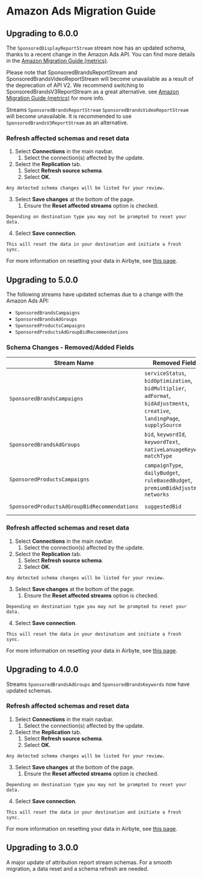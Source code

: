 # Amazon Ads Migration Guide


## Upgrading to 6.0.0

The `SponsoredDisplayReportStream` stream now has an updated schema, thanks to a recent change in the Amazon Ads API. You can find more details in the [Amazon Migration Guide (metrics)](https://advertising.amazon.com/API/docs/en-us/reference/migration-guides/reporting-v2-v3#metrics).

Please note that SponsoredBrandsReportStream and SponsoredBrandsVideoReportStream will become unavailable as a result of the deprecation of API V2. We recommend switching to SponsoredBrandsV3ReportStream as a great alternative.
see [Amazon Migration Guide (metrics)](https://advertising.amazon.com/API/docs/en-us/reference/migration-guides/reporting-v2-v3#metrics) for more info.

Streams `SponsoredBrandsReportStream` `SponsoredBrandsVideoReportStream` will become unavailable.
It is recommended to use `SponsoredBrandsV3ReportStream` as an alternative.

### Refresh affected schemas and reset data

1. Select **Connections** in the main navbar.
   1. Select the connection(s) affected by the update.
2. Select the **Replication** tab.
   1. Select **Refresh source schema**.
   2. Select **OK**.

```note
Any detected schema changes will be listed for your review.
```

3. Select **Save changes** at the bottom of the page.
   1. Ensure the **Reset affected streams** option is checked.

```note
Depending on destination type you may not be prompted to reset your data.
```

4. Select **Save connection**.

```note
This will reset the data in your destination and initiate a fresh sync.
```

For more information on resetting your data in Airbyte, see [this page](/operator-guides/clear).


## Upgrading to 5.0.0

The following streams have updated schemas due to a change with the Amazon Ads API:

- `SponsoredBrandsCampaigns`
- `SponsoredBrandsAdGroups`
- `SponsoredProductsCampaigns`
- `SponsoredProductsAdGroupBidRecommendations`

### Schema Changes - Removed/Added Fields

| Stream Name                                  | Removed Fields                                                                                                               | Added Fields                                                                                |
| -------------------------------------------- | ---------------------------------------------------------------------------------------------------------------------------- | ------------------------------------------------------------------------------------------- |
| `SponsoredBrandsCampaigns`                   | `serviceStatus`, `bidOptimization`, `bidMultiplier`, `adFormat`, `bidAdjustments`, `creative`, `landingPage`, `supplySource` | `ruleBasedBudget`, `bidding`, `productLocation`, `costType`, `smartDefault`, `extendedData` |
| `SponsoredBrandsAdGroups`                    | `bid`, `keywordId`, `keywordText`, `nativeLanuageKeyword`, `matchType`                                                       | `extendedData`                                                                              |
| `SponsoredProductsCampaigns`                 | `campaignType`, `dailyBudget`, `ruleBasedBudget`, `premiumBidAdjustment`, `networks`                                         | `dynamicBidding`, `budget`, `extendedData`                                                  |
| `SponsoredProductsAdGroupBidRecommendations` | `suggestedBid`                                                                                                               | `theme`, `bidRecommendationsForTargetingExpressions`                                        |

### Refresh affected schemas and reset data

1. Select **Connections** in the main navbar.
   1. Select the connection(s) affected by the update.
2. Select the **Replication** tab.
   1. Select **Refresh source schema**.
   2. Select **OK**.

```note
Any detected schema changes will be listed for your review.
```

3. Select **Save changes** at the bottom of the page.
   1. Ensure the **Reset affected streams** option is checked.

```note
Depending on destination type you may not be prompted to reset your data.
```

4. Select **Save connection**.

```note
This will reset the data in your destination and initiate a fresh sync.
```

For more information on resetting your data in Airbyte, see [this page](/operator-guides/clear).

## Upgrading to 4.0.0

Streams `SponsoredBrandsAdGroups` and `SponsoredBrandsKeywords` now have updated schemas.

### Refresh affected schemas and reset data

1. Select **Connections** in the main navbar.
   1. Select the connection(s) affected by the update.
2. Select the **Replication** tab.
   1. Select **Refresh source schema**.
   2. Select **OK**.

```note
Any detected schema changes will be listed for your review.
```

3. Select **Save changes** at the bottom of the page.
   1. Ensure the **Reset affected streams** option is checked.

```note
Depending on destination type you may not be prompted to reset your data.
```

4. Select **Save connection**.

```note
This will reset the data in your destination and initiate a fresh sync.
```

For more information on resetting your data in Airbyte, see [this page](/operator-guides/clear).

## Upgrading to 3.0.0

A major update of attribution report stream schemas.
For a smooth migration, a data reset and a schema refresh are needed.
